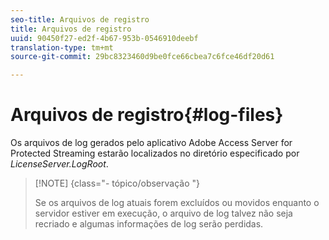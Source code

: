 ```yaml
---
seo-title: Arquivos de registro
title: Arquivos de registro
uuid: 90450f27-ed2f-4b67-953b-0546910deebf
translation-type: tm+mt
source-git-commit: 29bc8323460d9be0fce66cbea7c6fce46df20d61

---
```



# Arquivos de registro{#log-files}

Os arquivos de log gerados pelo aplicativo Adobe Access Server for Protected Streaming estarão localizados no diretório especificado por *LicenseServer.LogRoot*.

>[!NOTE] {class=&quot;- tópico/observação &quot;}
>
>Se os arquivos de log atuais forem excluídos ou movidos enquanto o servidor estiver em execução, o arquivo de log talvez não seja recriado e algumas informações de log serão perdidas.


